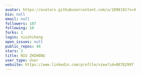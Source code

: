 ```yaml
---
avatar: https://avatars.githubusercontent.com/u/1098101?v=4
bio: null
email: null
followers: 107
following: 10
forks: 1
login: niuzhiheng
open_issues: null
public_repos: 48
stars: 2
title: NIU ZHIHENG
user_type: User
website: https://www.linkedin.com/profile/view?id=88782997
---
```

